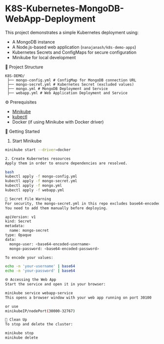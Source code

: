 # K8S-Kubernetes-MongoDB-WebApp-Deployment
This project demonstrates a simple Kubernetes deployment using: 
- A MongoDB instance 
- A Node.js-based web application (`nanajanash/k8s-demo-apps`) 
- Kubernetes Secrets and ConfigMaps for secure configuration 
- Minikube for local development

📁 Project Structure

    K8S-DEMO/
     ├── mongo-config.yml # ConfigMap for MongoDB connection URL
     ├── mongo-secret.yml # Kubernetes Secret (excluded values)
     ├── mongo.yml # MongoDB Deployment and Service
     ├── webapp.yml # Web Application Deployment and Service

⚙️ Prerequisites

- [Minikube](https://minikube.sigs.k8s.io/docs/start/)
- [kubectl](https://kubernetes.io/docs/tasks/tools/)
- Docker (if using Minikube with Docker driver)

🚀 Getting Started

 1. Start Minikube

```bash
minikube start --driver=docker

2. Create Kubernetes resources
Apply them in order to ensure dependencies are resolved.

bash
kubectl apply -f mongo-config.yml
kubectl apply -f mongo-secret.yml
kubectl apply -f mongo.yml
kubectl apply -f webapp.yml

🔐 Secret File Warning
For security, the mongo-secret.yml in this repo excludes base64-encoded credentials.
You need to add them manually before deploying.

apiVersion: v1
kind: Secret
metadata:
  name: mongo-secret
type: Opaque
data:
  mongo-user: <base64-encoded-username>
  mongo-password: <base64-encoded-password>

To encode your values:

echo -n 'your-username' | base64
echo -n 'your-password' | base64

🌐 Accessing the Web App
Start the service and open it in your browser:

minikube service webapp-service
This opens a browser window with your web app running on port 30100

or use 
minikubeIP/nodePort(30000-32767)

🧹 Clean Up
To stop and delete the cluster:

minikube stop
minikube delete



